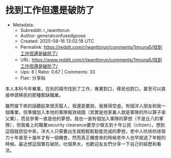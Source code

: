 # 找到工作但還是破防了

- Metadata:
  - Subreddit: r_iwanttorun
  - Author: generalconfusedgoose
  - Created: 2025-08-16 13:02:18 UTC
  - Permalink: https://reddit.com/r/iwanttorun/comments/1mruna5/找到工作但還是破防了/
  - URL: https://www.reddit.com/r/iwanttorun/comments/1mruna5/找到工作但還是破防了/
  - Ups: 8 | Ratio: 0.67 | Comments: 33
  - Flair: 分享帖


本人本科今年畢業，在別的城市找到了工作，專業對口，移民也對口，甚至可以直接申請移民的那種緊缺職業。

雖然接下來的話聽起來很天龍人，我還是要說，我覺得空虛。有個洋人朋友和我一個專業，但準備加入本地的軍隊報效祖國（其實是他家裏人就是軍隊的所以算子承父業），而且參軍一直是他的夢想。我也一直有個加入軍隊的夢想（不是丘八的軍隊），但我看上的職業security
clearance要至少做五到十年公民（citizen）。想到這個就悲從中來，洋大人只需要出生就輕輕鬆鬆能完成的夢想，老中人吭哧吭哧努力十年甚至十幾年才有一個機會，然而真正機會來的時候老中人也早就過了年輕的時候。最近想這個實在破防，吐個黑水，也歡迎友友們分享一下自己的經歷和看法。

